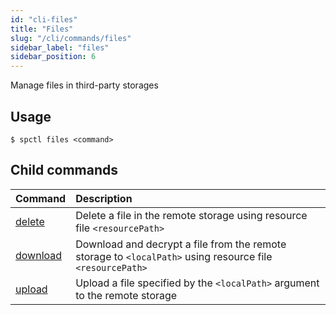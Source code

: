 ```yaml
---
id: "cli-files"
title: "Files"
slug: "/cli/commands/files"
sidebar_label: "files"
sidebar_position: 6
---
```


Manage files in third-party storages

## Usage

```
$ spctl files <command>
```

## Child commands

|**Command**|**Description**|
| :- | :- |
|[delete](/testnet/cli/commands/files/delete)|Delete a file in the remote storage using resource file `<resourcePath>`|
|[download](/testnet/cli/commands/files/download)|Download and decrypt a file from the remote storage to `<localPath>` using resource file `<resourcePath>`|
|[upload](/testnet/cli/commands/files/upload)|Upload a file specified by the `<localPath>` argument to the remote storage|